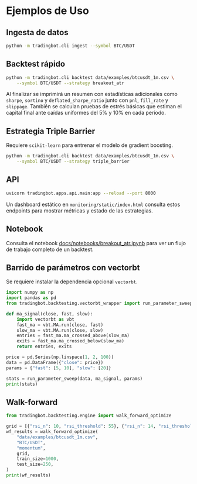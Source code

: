 # Ejemplos de Uso

## Ingesta de datos
```bash
python -m tradingbot.cli ingest --symbol BTC/USDT
```

## Backtest rápido
```bash
python -m tradingbot.cli backtest data/examples/btcusdt_1m.csv \
    --symbol BTC/USDT --strategy breakout_atr
```
Al finalizar se imprimirá un resumen con estadísticas adicionales como
``sharpe``, ``sortino`` y ``deflated_sharpe_ratio`` junto con ``pnl``,
``fill_rate`` y ``slippage``.  También se calculan pruebas de estrés básicas
que estiman el capital final ante caídas uniformes del 5% y 10% en cada
período.

## Estrategia Triple Barrier
Requiere ``scikit-learn`` para entrenar el modelo de gradient boosting.
```bash
python -m tradingbot.cli backtest data/examples/btcusdt_1m.csv \
    --symbol BTC/USDT --strategy triple_barrier
```

## API
```bash
uvicorn tradingbot.apps.api.main:app --reload --port 8000
```

Un dashboard estático en `monitoring/static/index.html` consulta estos
endpoints para mostrar métricas y estado de las estrategias.

## Notebook
Consulta el notebook [docs/notebooks/breakout_atr.ipynb](notebooks/breakout_atr.ipynb)
para ver un flujo de trabajo completo de un backtest.

## Barrido de parámetros con vectorbt
Se requiere instalar la dependencia opcional `vectorbt`.

```python
import numpy as np
import pandas as pd
from tradingbot.backtesting.vectorbt_wrapper import run_parameter_sweep

def ma_signal(close, fast, slow):
    import vectorbt as vbt
    fast_ma = vbt.MA.run(close, fast)
    slow_ma = vbt.MA.run(close, slow)
    entries = fast_ma.ma_crossed_above(slow_ma)
    exits = fast_ma.ma_crossed_below(slow_ma)
    return entries, exits

price = pd.Series(np.linspace(1, 2, 100))
data = pd.DataFrame({"close": price})
params = {"fast": [5, 10], "slow": [20]}

stats = run_parameter_sweep(data, ma_signal, params)
print(stats)
```

## Walk-forward

```python
from tradingbot.backtesting.engine import walk_forward_optimize

grid = [{"rsi_n": 10, "rsi_threshold": 55}, {"rsi_n": 14, "rsi_threshold": 60}]
wf_results = walk_forward_optimize(
    "data/examples/btcusdt_1m.csv",
    "BTC/USDT",
    "momentum",
    grid,
    train_size=1000,
    test_size=250,
)
print(wf_results)
```
